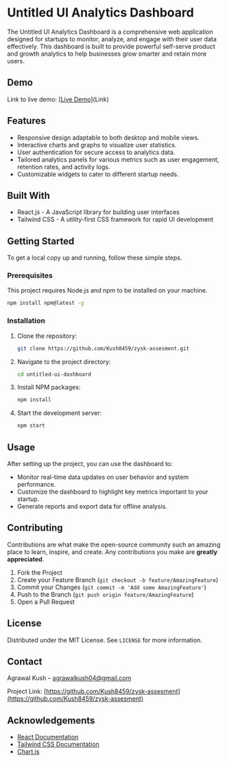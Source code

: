 
# Untitled UI Analytics Dashboard

The Untitled UI Analytics Dashboard is a comprehensive web application designed for startups to monitor, analyze, and engage with their user data effectively. This dashboard is built to provide powerful self-serve product and growth analytics to help businesses grow smarter and retain more users.

## Demo

Link to live demo: [[Live Demo](https://zysk-assesment-six.vercel.app/)](Link)


## Features

- Responsive design adaptable to both desktop and mobile views.
- Interactive charts and graphs to visualize user statistics.
- User authentication for secure access to analytics data.
- Tailored analytics panels for various metrics such as user engagement, retention rates, and activity logs.
- Customizable widgets to cater to different startup needs.

## Built With

- React.js - A JavaScript library for building user interfaces
- Tailwind CSS - A utility-first CSS framework for rapid UI development

## Getting Started

To get a local copy up and running, follow these simple steps.

### Prerequisites

This project requires Node.js and npm to be installed on your machine.

```sh
npm install npm@latest -g
```

### Installation

1. Clone the repository:
   ```sh
   git clone https://github.com/Kush8459/zysk-assesment.git
   ```
2. Navigate to the project directory:
   ```sh
   cd untitled-ui-dashboard
   ```
3. Install NPM packages:
   ```sh
   npm install
   ```
4. Start the development server:
   ```sh
   npm start
   ```

## Usage

After setting up the project, you can use the dashboard to:
- Monitor real-time data updates on user behavior and system performance.
- Customize the dashboard to highlight key metrics important to your startup.
- Generate reports and export data for offline analysis.

## Contributing

Contributions are what make the open-source community such an amazing place to learn, inspire, and create. Any contributions you make are **greatly appreciated**.

1. Fork the Project
2. Create your Feature Branch (`git checkout -b feature/AmazingFeature`)
3. Commit your Changes (`git commit -m 'Add some AmazingFeature'`)
4. Push to the Branch (`git push origin feature/AmazingFeature`)
5. Open a Pull Request

## License

Distributed under the MIT License. See `LICENSE` for more information.

## Contact

Agrawal Kush – agrawalkush04@gmail.com

Project Link: [https://github.com/Kush8459/zysk-assesment](https://github.com/Kush8459/zysk-assesment)

## Acknowledgements

- [React Documentation](https://reactjs.org/)
- [Tailwind CSS Documentation](https://tailwindcss.com/)
- [Chart.js](https://www.chartjs.org/)
```
